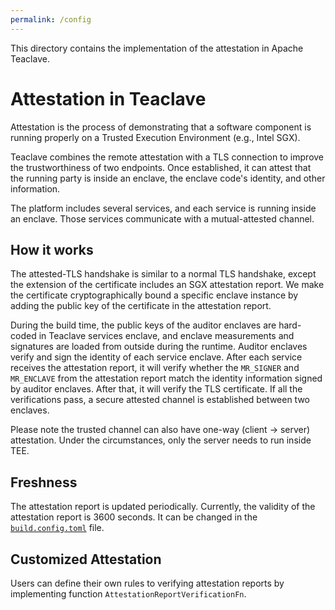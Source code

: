 ```yaml
---
permalink: /config
---
```


This directory contains the implementation of the attestation in Apache Teaclave.

# Attestation in Teaclave

Attestation is the process of demonstrating that a software component is running properly on a Trusted Execution Environment (e.g., Intel SGX). 

Teaclave combines the remote attestation with a TLS connection to improve the trustworthiness of two endpoints. Once established, it can attest that the running party is inside an enclave, the enclave code's identity, and other information.

The platform includes several services, and each service is running inside an enclave. Those services communicate with a mutual-attested channel.

## How it works

The attested-TLS handshake is similar to a normal TLS handshake, except the extension of the certificate includes an SGX attestation report. We make the certificate cryptographically bound a specific enclave instance by adding the public key of the certificate in the attestation report.  

During the build time, the public keys of the auditor enclaves are hard-coded in Teaclave services enclave, and enclave measurements and signatures are loaded from outside during the runtime. Auditor enclaves verify and sign the identity of each service enclave. After each service receives the attestation report, it will verify whether the `MR_SIGNER` and `MR_ENCLAVE` from the attestation report match the identity information signed by auditor enclaves. After that, it will verify the
TLS certificate. If all the verifications pass, a secure attested channel is established between two enclaves.

Please note the trusted channel can also have one-way (client -> server) attestation. Under the circumstances, only the server needs to run inside TEE. 

## Freshness

The attestation report is updated periodically. Currently, the validity of the
attestation report is 3600 seconds. It can be changed in the [`build.config.toml`](https://github.com/apache/incubator-teaclave/blob/master/config/build.config.toml)
file.

## Customized Attestation 

Users can define their own rules to verifying attestation reports by implementing 
function `AttestationReportVerificationFn`.